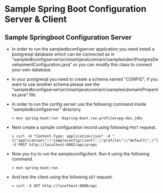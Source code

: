 # Sample Spring Boot Configuration Server & Client

## Sample Springboot Configuration Server
- In order to run the sampledbconfigserver application you need install a postgresql database which can be connected as in "sampledbconfigserver\src\main\java\com\aric\samples\dev\PostgresDevelopmentConfiguration.java" or you can modify this class to connect your own database.
- In your postgresql you need to create a schema named "CONFIG", if you want to use another schema please see the "sampledbconfigserver\src\main\java\com\aric\samples\domain\Properties.java" file.

- In order to run the config server use the following command inside "sampledbconfigserver" directory.

    ```
    > mvn spring-boot:run -Dspring-boot.run.profiles=pg-dev,jdbc
    ```

- Next create a sample configuration record using following `POST` request.

    ```
    > curl -H "Content-Type: application/json" -d "{\"application\":\"sampleconfigclient\",\"profile\":\"default\",\"label\":\"master\",\"key\":\"name_x.property_xx\",\"value\":99}" -X POST http://localhost:8082/api/props
    ```

- Now you try to run the sampleconfigclient. Run it using the following command.

    ```
    > mvn spring-boot:run
    ```
- And test the client using the following `GET` request.

    ```
    > curl -X GET http://localhost:8080/api
    ```